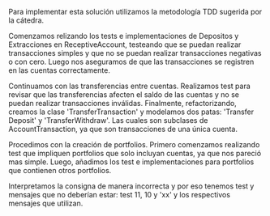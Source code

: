 

Para implementar esta solución utilizamos la metodología TDD sugerida por la cátedra.

Comenzamos relizando los tests e implementaciones de Depositos y Extracciones en ReceptiveAccount, testeando que se puedan realizar transacciones simples y que no se puedan realizar transacciones negativas o con cero. Luego nos aseguramos de que las transacciones se registren en las cuentas correctamente.

Continuamos con las transferencias entre cuentas. Realizamos test para revisar que las transferencias afecten el saldo de las cuentas y no se puedan realizar transacciones inválidas. Finalmente, refactorizando, creamos la clase 'TransferTransaction' y modelamos dos patas: 'Transfer Deposit' y 'TransferWithdraw'. Las cuales son subclases de AccountTransaction, ya que son transacciones de una única cuenta.

Procedimos con la creación de portfolios. Primero comenzamos realizando test que impliquen portfolios que solo incluyan cuentas, ya que nos pareció mas simple. Luego, añadimos los test e implementaciones para portfolios que contienen otros portfolios.

Interpretamos la consigna de manera incorrecta y por eso tenemos test y mensajes que no deberían estar: test 11, 10 y 'xx' y los respectivos mensajes que utilizan.
